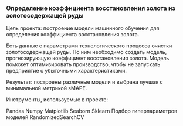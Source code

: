 ### Определение коэффициента восстановления золота из золотосодержащей руды

Цель проекта: построение модели машинного обучения для определения коэффициента восстановления золота.

Есть данные с параметрами технологического процесса очистки золотосодержащей руды. По ним необходимо создать модель, прогнозирующую коэффициент восстановления золота.
Модель поможет оптимизировать производство, чтобы не запускать предприятие с убыточными характеристиками.

Результат: построены различные модели и выбрана лучшая с минимальной метрикой sMAPE.

Инструменты, используемые в проекте:

Pandas
Numpy
Matplotlib
Seaborn
Sklearn
Подбор гиперпараметров моделей RandomizedSearchCV




